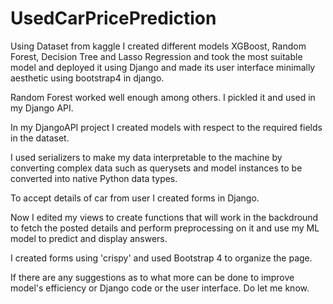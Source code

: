 # UsedCarPricePrediction

Using Dataset from kaggle I created different models XGBoost, Random Forest, Decision Tree and Lasso Regression and took the most suitable model and deployed it using Django and made its user interface minimally aesthetic using bootstrap4 in django.

Random Forest worked well enough among others. I pickled it and used in my Django API.

In my DjangoAPI project I created models with respect to the required fields in the dataset.

I used serializers to make my data interpretable to the machine by converting complex data such as querysets and model instances to be converted into native Python data types.

To accept details of car from user I created forms in Django.

Now I edited my views to create functions that will work in the backdround to fetch the posted details and perform preprocessing on it and use my ML model to predict and display answers.

I created forms using 'crispy' and used Bootstrap 4 to organize the page.

If there are any suggestions as to what more can be done to improve model's efficiency or Django code or the user interface. Do let me know.
